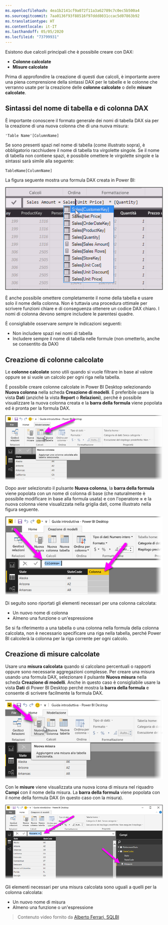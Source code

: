 ```yaml
---
ms.openlocfilehash: 4ea1b2141cf9a072f11a3a62789c7c0ec5b500a4
ms.sourcegitcommit: 7aa0136f93f88516f97ddd8031ccac5d07863b92
ms.translationtype: HT
ms.contentlocale: it-IT
ms.lasthandoff: 05/05/2020
ms.locfileid: "73799931"
---
```

Esistono due calcoli principali che è possibile creare con DAX:

* **Colonne calcolate**
* **Misure calcolate**

Prima di approfondire la creazione di questi due calcoli, è importante avere una piena comprensione della sintassi DAX per le tabelle e le colonne che verranno usate per la creazione delle **colonne calcolate** o delle **misure calcolate**.

## <a name="dax-table-and-column-name-syntax"></a>Sintassi del nome di tabella e di colonna DAX
È importante conoscere il formato generale dei nomi di tabella DAX sia per la creazione di una nuova colonna che di una nuova misura:

    'Table Name'[ColumnName]

Se sono presenti spazi nel nome di tabella (come illustrato sopra), è obbligatorio racchiudere il nome di tabella tra virgolette singole. Se il nome di tabella non contiene spazi, è possibile omettere le virgolette singole e la sintassi sarà simile alla seguente:

    TableName[ColumnName]

La figura seguente mostra una formula DAX creata in Power BI:

![](media/7-2-dax-calculation-types/dax-calc-types_1.png)

È anche possibile omettere completamente il nome della tabella e usare solo il nome della colonna. Non è tuttavia una procedura ottimale per scrivere funzioni chiare e di conseguenza ottenere un codice DAX chiaro. I nomi di colonna devono sempre includere le parentesi quadre.

È consigliabile osservare *sempre* le indicazioni seguenti:

* Non includere spazi nei nomi di tabella
* Includere sempre il nome di tabella nelle formule (non ometterlo, anche se consentito da DAX)

## <a name="creating-calculated-columns"></a>Creazione di colonne calcolate
Le **colonne calcolate** sono utili quando si vuole filtrare in base al valore oppure se si vuole un calcolo per ogni riga nella tabella.

È possibile creare colonne calcolate in Power BI Desktop selezionando **Nuova colonna** nella scheda **Creazione di modelli**. È preferibile usare la vista **Dati** (anziché la vista **Report** o **Relazioni**), perché è possibile visualizzare la nuova colonna creata e la **barra della formula** viene popolata ed è pronta per la formula DAX.

![](media/7-2-dax-calculation-types/dax-calc-types_2a.png)

Dopo aver selezionato il pulsante **Nuova colonna**, la **barra della formula** viene popolata con un nome di colonna di base (che naturalmente è possibile modificare in base alla formula usata) e con l'operatore **=** e la nuova colonna viene visualizzata nella griglia dati, come illustrato nella figura seguente.

![](media/7-2-dax-calculation-types/dax-calc-types_3.png)

Di seguito sono riportati gli elementi necessari per una colonna calcolata:

* Un nuovo nome di colonna
* Almeno una funzione o un'espressione

Se si fa riferimento a una tabella o una colonna nella formula della colonna calcolata, non è necessario specificare una riga nella tabella, perché Power BI calcolerà la colonna per la riga corrente per ogni calcolo.

## <a name="creating-calculated-measures"></a>Creazione di misure calcolate
Usare una **misura calcolata** quando si calcolano percentuali o rapporti oppure sono necessarie aggregazioni complesse. Per creare una misura usando una formula DAX, selezionare il pulsante **Nuova misura** nella scheda **Creazione di modelli**. Anche in questo caso è consigliabile usare la vista **Dati** di Power BI Desktop perché mostra la **barra della formula** e consente di scrivere facilmente la formula DAX.

![](media/7-2-dax-calculation-types/dax-calc-types_4.png)

Con le **misure** viene visualizzata una nuova icona di misura nel riquadro **Campi** con il nome della misura. La **barra della formula** viene popolata con il nome della formula DAX (in questo caso con la misura).

![](media/7-2-dax-calculation-types/dax-calc-types_5.png)

Gli elementi necessari per una misura calcolata sono uguali a quelli per la colonna calcolata:

* Un nuovo nome di misura
* Almeno una funzione o un'espressione

> Contenuto video fornito da [Alberto Ferrari, SQLBI](https://www.sqlbi.com/learning-dax)
> 
> 

